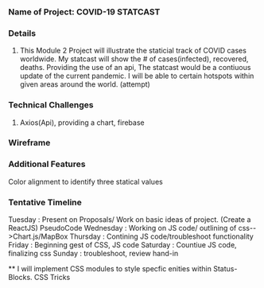 
### Name of Project: COVID-19 STATCAST
### Details
1. This Module 2 Project will illustrate the staticial track of COVID cases worldwide. My statcast will show the # of cases(infected), recovered, deaths. Providing the use of an api, The statcast would be a contiuous update of the current pandemic. I will be able to certain hotspots within given areas around the world. (attempt)
### Technical Challenges
1. Axios(Api), providing a chart, firebase
### Wireframe

### Additional Features 
Color alignment to identify three statical values
### Tentative Timeline 
Tuesday : Present on Proposals/ Work on basic ideas of project. (Create a ReactJS) PseudoCode
Wednesday : Working on JS code/ outlining of css-->Chart.js/MapBox
Thursday : Contining JS code/troubleshoot functionality
Friday : Beginning gest of CSS, JS code 
Saturday : Countiue JS code, finalizing css
Sunday : troubleshoot, review hand-in




** I will implement CSS modules to style specfic enities within Status-Blocks.  CSS Tricks

